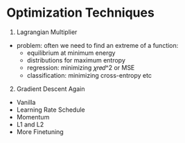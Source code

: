 # Optimization Techniques

1. Lagrangian Multiplier

* problem: often we need to find an extreme of a function:
  - equilibrium at minimum energy
  - distributions for maximum entropy
  - regression: minimizing 𝜒𝑟𝑒𝑑^2 or MSE
  - classification: minimizing cross-entropy etc

2. Gradient Descent Again
  - Vanilla
  - Learning Rate Schedule
  - Momentum
  - L1 and L2
  - More Finetuning
